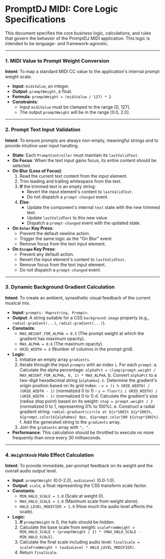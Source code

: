 # PromptDJ MIDI: Core Logic Specifications

This document specifies the core business logic, calculations, and rules that govern the behavior of the PromptDJ MIDI application. This logic is intended to be language- and framework-agnostic.

---

### 1. MIDI Value to Prompt Weight Conversion

**Intent**: To map a standard MIDI CC value to the application's internal prompt weight scale.

-   **Input**: `midiValue`, an integer.
-   **Output**: `promptWeight`, a float.
-   **Formula**: `promptWeight = (midiValue / 127) * 2`
-   **Constraints**:
    -   Input `midiValue` must be clamped to the range [0, 127].
    -   The output `promptWeight` will be in the range [0.0, 2.0].

---

### 2. Prompt Text Input Validation

**Intent**: To ensure prompts are always non-empty, meaningful strings and to provide intuitive user input handling.

-   **State**: Each `PromptController` must maintain its `lastValidText`.
-   **On Focus**: When the text input gains focus, its entire content should be selected.
-   **On Blur (Loss of Focus)**:
    1.  Read the current text content from the input element.
    2.  Trim leading and trailing whitespace from the text.
    3.  **If** the trimmed text is an empty string:
        -   Revert the input element's content to `lastValidText`.
        -   Do not dispatch a `prompt-changed` event.
    4.  **Else**:
        -   Update the component's internal `text` state with the new trimmed text.
        -   Update `lastValidText` to this new value.
        -   Dispatch a `prompt-changed` event with the updated state.
-   **On `Enter` Key Press**:
    -   Prevent the default newline action.
    -   Trigger the same logic as the "On Blur" event.
    -   Remove focus from the text input element.
-   **On `Escape` Key Press**:
    -   Prevent any default action.
    -   Revert the input element's content to `lastValidText`.
    -   Remove focus from the text input element.
    -   Do not dispatch a `prompt-changed` event.

---

### 3. Dynamic Background Gradient Calculation

**Intent**: To create an ambient, synesthetic visual feedback of the current musical mix.

-   **Input**: `prompts: Map<string, Prompt>`.
-   **Output**: A string suitable for a CSS `background-image` property (e.g., `radial-gradient(...)`, `radial-gradient(...)`).
-   **Constants**:
    -   `MAX_WEIGHT_FOR_ALPHA = 0.5` (The prompt weight at which the gradient has maximum opacity).
    -   `MAX_ALPHA = 0.6` (The maximum opacity).
    -   `GRID_WIDTH = 4` (Number of columns in the prompt grid).
-   **Logic**:
    1.  Initialize an empty array `gradients`.
    2.  Iterate through the input `prompts` with an index `i`. For each `prompt`:
        a.  Calculate the alpha percentage: `alphaPct = clamp(prompt.weight / MAX_WEIGHT_FOR_ALPHA, 0, 1) * MAX_ALPHA`.
        b.  Convert `alphaPct` to a two-digit hexadecimal string (`alphaHex`).
        c.  Determine the gradient's origin position based on its grid index:
            -   `x = (i % GRID_WIDTH) / (GRID_WIDTH - 1)` (normalized 0 to 1)
            -   `y = floor(i / GRID_WIDTH) / (GRID_WIDTH - 1)` (normalized 0 to 1)
        d.  Calculate the gradient's size (radius stop point) based on its weight: `stop = prompt.weight / 2` (normalized 0 to 1, representing 0% to 100%).
        e.  Construct a radial gradient string: `radial-gradient(circle at ${x*100}% ${y*100}%, ${prompt.color}${alphaHex} 0px, ${prompt.color}00 ${stop*100}%)`.
        f.  Add the generated string to the `gradients` array.
    3.  Join the `gradients` array with `", "`.
-   **Performance**: This calculation should be throttled to execute no more frequently than once every 30 milliseconds.

---

### 4. `WeightKnob` Halo Effect Calculation

**Intent**: To provide immediate, per-prompt feedback on its weight and the overall audio output level.

-   **Input**: `promptWeight` (0.0-2.0), `audioLevel` (0.0-1.0).
-   **Output**: `scale`, a float representing the CSS transform scale factor.
-   **Constants**:
    -   `MIN_HALO_SCALE = 1.0` (Scale at weight 0).
    -   `MAX_HALO_SCALE = 2.0` (Maximum scale from weight alone).
    -   `HALO_LEVEL_MODIFIER = 1.0` (How much the audio level affects the scale).
-   **Logic**:
    1.  **If** `promptWeight` is 0, the halo should be hidden.
    2.  Calculate the base scale from weight: `scaleFromWeight = MIN_HALO_SCALE + (promptWeight / 2) * (MAX_HALO_SCALE - MIN_HALO_SCALE)`.
    3.  Calculate the final scale including audio level: `finalScale = scaleFromWeight + (audioLevel * HALO_LEVEL_MODIFIER)`.
    4.  Return `finalScale`.
